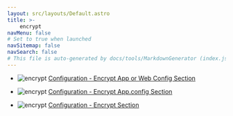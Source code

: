 ```yaml
---
layout: src/layouts/Default.astro
title: >-
    encrypt
navMenu: false
# Set to true when launched
navSitemap: false
navSearch: false
# This file is auto-generated by docs/tools/MarkdownGenerator (index.js)
---
```


<ul>

<li>

![encrypt](https://i.octopus.com/library/step-templates/encrypt.png) [Configuration - Encrypt App or Web Config Section](/integrations/encrypt/configuration-encrypt-app-or-web-config-section)

</li>
        
<li>

![encrypt](https://i.octopus.com/library/step-templates/encrypt.png) [Configuration - Encrypt App.config Section](/integrations/encrypt/configuration-encrypt-appconfig-section)

</li>
        
<li>

![encrypt](https://i.octopus.com/library/step-templates/encrypt.png) [Configuration - Encrypt Section](/integrations/encrypt/configuration-encrypt-section)

</li>
        
</ul>
